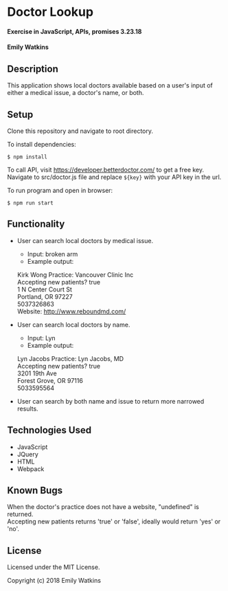 # Doctor Lookup

#### Exercise in JavaScript, APIs, promises 3.23.18

#### Emily Watkins

## Description

This application shows local doctors available based on a user's input of either a medical issue, a doctor's name, or both.

## Setup

Clone this repository and navigate to root directory.

To install dependencies:

`$ npm install`  

To call API, visit https://developer.betterdoctor.com/ to get a free key. Navigate to src/doctor.js file and replace `${key}` with your API key in the url.

To run program and open in browser:

`$ npm run start`



## Functionality

* User can search local doctors by medical issue.
  - Input: broken arm
  - Example output:

  Kirk Wong
Practice: Vancouver Clinic Inc  
Accepting new patients? true  
1 N Center Court St  
Portland, OR 97227  
5037326863  
Website: http://www.reboundmd.com/

* User can search local doctors by name.
  - Input: Lyn
  - Example output:

  Lyn Jacobs
Practice: Lyn Jacobs, MD  
Accepting new patients? true  
3201 19th Ave  
Forest Grove, OR 97116  
5033595564  

* User can search by both name and issue to return more narrowed results.


## Technologies Used

* JavaScript
* JQuery
* HTML
* Webpack

## Known Bugs
When the doctor's practice does not have a website, "undefined" is returned.  
Accepting new patients returns 'true' or 'false', ideally would return 'yes' or 'no'.

## License

Licensed under the MIT License.

Copyright (c) 2018 Emily Watkins
